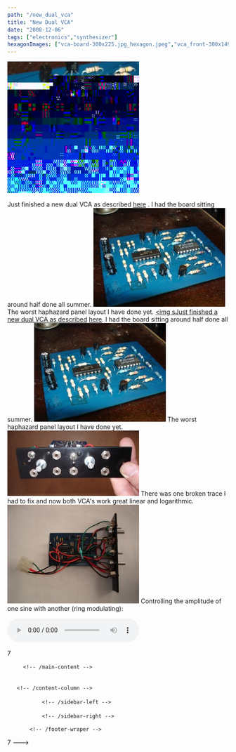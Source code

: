 ```yaml
---
path: "/new_dual_vca"
title: "New Dual VCA"
date: "2008-12-06"
tags: ["electronics","synthesizer"]
hexagonImages: ["vca-board-300x225.jpg_hexagon.jpeg","vca_front-300x149.jpg_hexagon.jpeg","vca_complete-300x225.jpg_hexagon.jpeg","vca-board.jpg_hexagon.jpeg","vca_front.jpg_hexagon.jpeg","vca_complete.jpg_hexagon.jpeg"]
---
```


 [![](vca-board.jpeg)](vca-board.jpeg)

Just finished a new dual VCA as described [here](http://www.musicfromouterspace.com/analogsynth/newdualvca.html) . I had the board sitting around half done all summer. [![](vca-board-300x225.jpg "vca-board")](vca-board.jpg) The worst haphazard panel layout I have done yet. [<img sJust finished a new dual VCA as described](vca_front.jpg) [here](http://www.musicfromouterspace.com/analogsynth/newdualvca.html). I had the board sitting around half done all summer. [![](vca-board-300x225.jpg "vca-board")](vca-board.jpg) The worst haphazard panel layout I have done yet. [![](vca_front-300x149.jpg "vca_front")](vca_front.jpg) There was one broken trace I had to fix and now both VCA's work great linear and logarithmic. [![](vca_complete-300x225.jpg "vca_complete")](vca_complete.jpg) Controlling the amplitude of one sine with another (ring modulating):

<audio controls="controls" preload="auto" autobuffer="autobuffer"><source src="ringmod_sine_sample.mp3"></audio>

<!--//--><!\[CDATA\[//><!-- var \_gaq = \_gaq || \[\];\_gaq.push(\["\_setAccount", "UA-6502690-3"\]);\_gaq.push(\["\_trackPageview"\]);(function() {var ga = document.createElement("script");ga.type = "text/javascript";ga.async = true;ga.src = ("https:" == document.location.protocol ? "https://ssl" : "http://www") + ".google-analytics.com/ga.js";var s = document.getElementsByTagName("script")\[0\];s.parentNode.insertBefore(ga, s);})(); //--><!\]\]> 7 
  <!---
  <div class="field field-type-filefield field-field-images" xmlns="http://www.w3.org/1999/xhtml">
      
    <div class="field-items">
            <div class="field-item odd">
                    <a href="http://www.beigerecords.com/joe-old/sites/default/files/vca-board.jpeg" class="imagecache imagecache-square_thumbnail imagecache-imagelink imagecache-square_thumbnail_imagelink"><img src="http://www.beigerecords.com/joe-old/sites/default/files/imagecache/square_thumbnail/vca-board.jpeg" alt="" title="" width="300" height="300" class="imagecache imagecache-square_thumbnail"/></a>        </div>
        </div>
</div> 
Just finished a new dual VCA as described  <a href="http://www.musicfromouterspace.com/analogsynth/newdualvca.html" xmlns="http://www.w3.org/1999/xhtml">here</a> .

I had the board sitting around half done all summer.
 <a href="http://www.beigerecords.com/joe/wp-content/uploads/2008/12/vca-board.jpg" xmlns="http://www.w3.org/1999/xhtml"><img src="http://www.beigerecords.com/joe/wp-content/uploads/2008/12/vca-board-300x225.jpg" alt="" title="vca-board" width="300" height="225" class="alignnone size-medium wp-image-202"/></a> 

The worst haphazard panel layout I have done yet.
 <a href="http://www.beigerecords.com/joe/wp-content/uploads/2008/12/vca_front.jpg" xmlns="http://www.w3.org/1999/xhtml">&lt;img sJust finished a new dual VCA as described <a href="http://www.musicfromouterspace.com/analogsynth/newdualvca.html">here</a>.

I had the board sitting around half done all summer.
<a href="http://www.beigerecords.com/joe/wp-content/uploads/2008/12/vca-board.jpg"><img src="/joe/newdrupal/sites/default/files/images/vca-board-300x225.jpg" alt="" title="vca-board" width="300" height="225" class="alignnone size-medium wp-image-202"/></a>

The worst haphazard panel layout I have done yet.
<a href="http://www.beigerecords.com/joe/wp-content/uploads/2008/12/vca_front.jpg"><img src="/joe/newdrupal/sites/default/files/images/vca_front-300x149.jpg" alt="" title="vca_front" width="300" height="149" class="alignnone size-medium wp-image-203"/></a>

There was one broken trace I had to fix and now both VCA's work great linear and logarithmic.
<a href="http://www.beigerecords.com/joe/wp-content/uploads/2008/12/vca_complete.jpg"><img src="/joe/newdrupal/sites/default/files/images/vca_complete-300x225.jpg" alt="" title="vca_complete" width="300" height="225" class="alignnone size-medium wp-image-204"/></a>

Controlling the amplitude of one sine with another (ring modulating):

<audio controls="controls" preload="auto" autobuffer="autobuffer">
   <source src="/joe/wp-content/uploads/2008/12/ringmod_sine_sample.mp3"></source>
</audio>

          
    
          
    
  
 <!-- /node -->          								
         <!-- /main-content -->

        
       <!-- /content-column -->

               <!-- /sidebar-left -->
      
               <!-- /sidebar-right -->
          
   <!-- /columns -->

    
           <!-- /footer-wraper -->
    
   <!-- /container -->

  <script type="text/javascript" src="/joe-old/sites/default/files/js/js_31b13ff6f9c0876c48173c60d425fc8f.js"></script>
<script type="text/javascript">
<!--//--><![CDATA[//><!--
var _gaq = _gaq || [];_gaq.push(["_setAccount", "UA-6502690-3"]);_gaq.push(["_trackPageview"]);(function() {var ga = document.createElement("script");ga.type = "text/javascript";ga.async = true;ga.src = ("https:" == document.location.protocol ? "https://ssl" : "http://www") + ".google-analytics.com/ga.js";var s = document.getElementsByTagName("script")[0];s.parentNode.insertBefore(ga, s);})();
//--><!]]>
</script>


</a> 7
  --->
